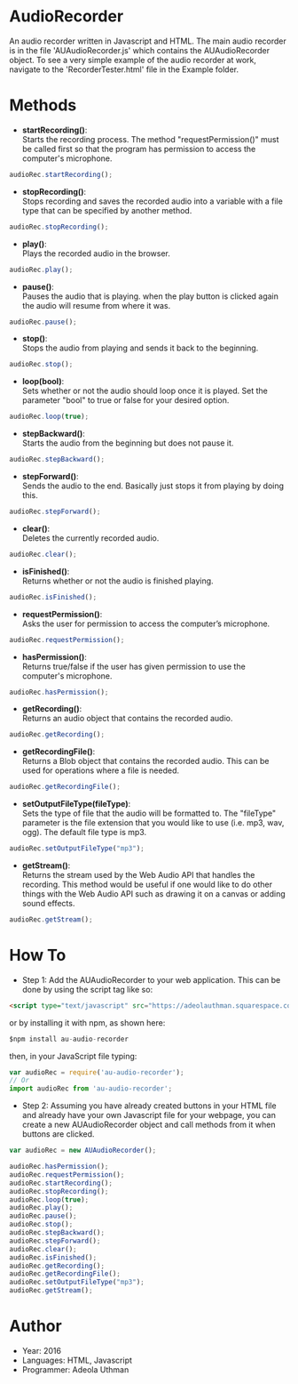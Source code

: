 # AudioRecorder

An audio recorder written in Javascript and HTML. The main audio recorder is in the file 'AUAudioRecorder.js' which contains the AUAudioRecorder object. To see a very simple example of the audio recorder at work, navigate to the 'RecorderTester.html' file in the Example folder.

# Methods
- **startRecording()**: <br>Starts the recording process. The method "requestPermission()" must be called first so that the program has permission to access the computer's microphone.
```javascript
audioRec.startRecording();
```
- **stopRecording()**: <br>Stops recording and saves the recorded audio into a variable with a file type that can be specified by another method.
```javascript
audioRec.stopRecording();
```
- **play()**: <br>Plays the recorded audio in the browser.
```javascript
audioRec.play();
```
- **pause()**: <br>Pauses the audio that is playing. when the play button is clicked again the audio will resume from where it was.
```javascript
audioRec.pause();
```
- **stop()**: <br>Stops the audio from playing and sends it back to the beginning.
```javascript
audioRec.stop();
```
- **loop(bool)**: <br>Sets whether or not the audio should loop once it is played. Set the parameter "bool" to true or false for your desired option.
```javascript
audioRec.loop(true);
```
- **stepBackward()**: <br>Starts the audio from the beginning but does not pause it.
```javascript
audioRec.stepBackward();
```
- **stepForward()**: <br>Sends the audio to the end. Basically just stops it from playing by doing this.
```javascript
audioRec.stepForward();
```
- **clear()**: <br>Deletes the currently recorded audio.
```javascript
audioRec.clear();
```
- **isFinished()**: <br>Returns whether or not the audio is finished playing.
```javascript
audioRec.isFinished();
```
- **requestPermission()**: <br>Asks the user for permission to access the computer’s microphone. 
```javascript
audioRec.requestPermission();
```
- **hasPermission()**: <br>Returns true/false if the user has given permission to use the computer's microphone.
```javascript
audioRec.hasPermission();
```
- **getRecording()**: <br>Returns an audio object that contains the recorded audio.
```javascript
audioRec.getRecording();
```
- **getRecordingFile()**: <br>Returns a Blob object that contains the recorded audio. This can be used for operations where a file is needed.
```javascript
audioRec.getRecordingFile();
```
- **setOutputFileType(fileType)**: <br>Sets the type of file that the audio will be formatted to. The "fileType" parameter is the file extension that you would like to use (i.e. mp3, wav, ogg). The default file type is mp3.
```javascript
audioRec.setOutputFileType("mp3");
```
- **getStream()**: <br>Returns the stream used by the Web Audio API that handles the recording. This method would be useful if one would like to do other things with the Web Audio API such as drawing it on a canvas or adding sound effects.
```javascript
audioRec.getStream();
```


# How To
- Step 1: Add the AUAudioRecorder to your web application. This can be done by using the script tag like so:
```html
<script type="text/javascript" src="https://adeolauthman.squarespace.com/s/AUAudioRecorder.js"></script>
```
or by installing it with npm, as shown here:
```javascript
$npm install au-audio-recorder
```
then, in your JavaScript file typing:
```javascript
var audioRec = require('au-audio-recorder');
// Or
import audioRec from 'au-audio-recorder';
```
- Step 2: Assuming you have already created buttons in your HTML file and already have your own Javascript file for your webpage, you can create a new AUAudioRecorder object and call methods from it when buttons are clicked.
```javascript
var audioRec = new AUAudioRecorder();

audioRec.hasPermission();
audioRec.requestPermission();
audioRec.startRecording();
audioRec.stopRecording();
audioRec.loop(true);
audioRec.play();
audioRec.pause();
audioRec.stop();
audioRec.stepBackward();
audioRec.stepForward();
audioRec.clear();
audioRec.isFinished();
audioRec.getRecording();
audioRec.getRecordingFile();
audioRec.setOutputFileType("mp3");
audioRec.getStream();

```

# Author
- Year: 2016
- Languages: HTML, Javascript
- Programmer: Adeola Uthman
